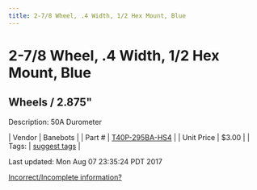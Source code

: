 ```yaml
---
title: 2-7/8 Wheel, .4 Width, 1/2 Hex Mount, Blue
---
```


# 2-7/8 Wheel, .4 Width, 1/2 Hex Mount, Blue
## Wheels / 2.875"
Description: 	50A Durometer 

| Vendor | Banebots | 
| Part # | [T40P-295BA-HS4](http://www.banebots.com/category/T40P-2875.html) | 
| Unit Price | $3.00 | 
| Tags: | [suggest tags](https://docs.google.com/forms/d/e/1FAIpQLSeWyY8v3RgOty-MyWmh9U0iivNYN_molChYyS-0U-o-kOAv_g/viewform) | 

Last updated: Mon Aug 07 23:35:24 PDT 2017

 [Incorrect/Incomplete information?](https://docs.google.com/forms/d/e/1FAIpQLSeWyY8v3RgOty-MyWmh9U0iivNYN_molChYyS-0U-o-kOAv_g/viewform)